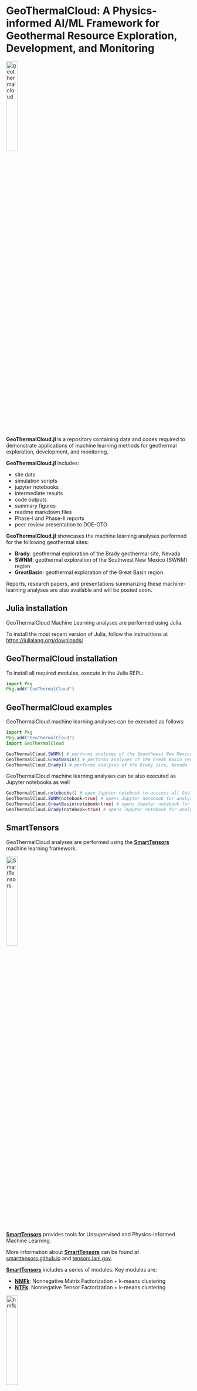 # GeoThermalCloud: A Physics-informed AI/ML Framework for Geothermal Resource Exploration, Development, and Monitoring

<div style="text-align: left; padding-bottom: 30px;">
	<a href="https://github.com/SmartTensors/GeoThermalCloud.jl">
    	<img src="logos/geothermalcloud-small.png" alt="geothermalcloud" width=25%  max-width=125px;/>
	</a>
</div>

**GeoThermalCloud.jl** is a repository containing data and codes required to demonstrate applications of machine learning methods for geothermal exploration, development, and monitoring.

**GeoThermalCloud.jl** includes:
- site data
- simulation scripts
- jupyter notebooks
- intermediate results
- code outputs
- summary figures
- readme markdown files
- Phase-I and Phase-II reports
- peer-review presentation to DOE-GTO

**GeoThermalCloud.jl** showcases the machine learning analyses performed for the following geothermal sites:

- **Brady**: geothermal exploration of the Brady geothermal site, Nevada
- **SWNM**: geothermal exploration of the Southwest New Mexico (SWNM) region
- **GreatBasin**: geothermal exploration of the Great Basin region

Reports, research papers, and presentations summarizing these machine-learning analyses are also available and will be posted soon.

## Julia installation

GeoThermalCloud Machine Learning analyses are performed using Julia.

To install the most recent version of Julia, follow the instructions at https://julialang.org/downloads/

## GeoThermalCloud installation

To install all required modules, execute in the Julia REPL:

```julia
import Pkg
Pkg.add("GeoThermalCloud")
```
## GeoThermalCloud examples

GeoThermalCloud machine learning analyses can be executed as follows:

```julia
import Pkg
Pkg.add("GeoThermalCloud")
import GeoThermalCloud

GeoThermalCloud.SWNM() # performs analyses of the Sounthwest New Mexico region
GeoThermalCloud.GreatBasin() # performs analyses of the Great Basin region
GeoThermalCloud.Brady() # performs analyses of the Brady site, Nevada
```

GeoThermalCloud machine learning analyses can be also executed as Jupyter notebooks as well

```julia
GeoThermalCloud.notebooks() # open Jupyter notebook to acccess all GeoThermalCloud notebooks
GeoThermalCloud.SWNM(notebook=true) # opens Jupyter notebook for analyses of the Sounthwest New Mexico region
GeoThermalCloud.GreatBasin(notebook=true) # opens Jupyter notebook for analyses of the Great Basin region
GeoThermalCloud.Brady(notebook=true) # opens Jupyter notebook for analyses of the Brady site, Nevada
```
## SmartTensors

GeoThermalCloud analyses are performed using the [**SmartTensors**](https://github.com/SmartTensors) machine learning framework.

<div style="text-align: left; padding-bottom: 30px;">
	<a href="https://github.com/SmartTensors">
		<img src="logos/SmartTensorsNewSmaller.png" alt="SmartTensors" width=25%  max-width=125px;/>
	</a>
</div>

[**SmartTensors**](https://github.com/SmartTensors) provides tools for Unsupervised and Physics-Informed Machine Learning.

More information about [**SmartTensors**](https://github.com/SmartTensors) can be found at [smarttensors.github.io](https://smarttensors.github.io) and [tensors.lanl.gov](http://tensors.lanl.gov).

[**SmartTensors**](https://github.com/SmartTensors) includes a series of modules. Key modules are:

- [**NMFk**](https://github.com/SmartTensors/NMFk.jl): Nonnegative Matrix Factorization + k-means clustering
- [**NTFk**](https://github.com/SmartTensors/NTFk.jl): Nonnegative Tensor Factorization + k-means clustering

<div style="text-align: left; padding-bottom: 30px;">
	<a href="https://github.com/SmartTensors/NMFk.jl">
		<img src="logos/nmfk-logo.png" alt="nmfk" width=25%  max-width=125px;/>
	</a>
</div>

<div style="text-align: left; padding-bottom: 30px;">
	<a href="https://github.com/SmartTensors/NTFk.jl">
		<img src="logos/ntfk-logo.png" alt="ntfk" width=40%  max-width=125px;/>
	</a>
</div>

## Publications

### Book chapter

- Vesselinov, V.V., Mudunuru, M.K. Ahmmed, B., Karra, S., and O’Malley, D., (accepted): Machine Learning to Discover, Characterize, and Produce Geothermal Energy, CRS Press, Boca Raton, FL.

### Peer reviewed

- Rau, E., Ahmmed, B., Vesselinov, V.V, Mudunuru, M.K., and Karra, S. (in review): Geothermal play development using machine learning, geophysics, and reservoir simulation, Renewable Energy.
- Mudunuru, M.K., Ahmmed, B., Rau, E., Vesselinov, V.V., and Karra, S. (2023): Machine Learning for Geothermal Resource Exploration in the Tularosa Basin, New Mexico. Energies, 16(7), 3098
- Mudunuru, M.K., Vesselinov, V.V. and Ahmmed, B., 2022. GeoThermalCloud: Machine Learning for Geothermal Resource Exploration. Journal of Machine Learning for Modeling and Computing.
- Ahmmed, B. and Vesselinov, V.V., 2022. Machine learning and shallow groundwater chemistry to identify geothermal prospects in the Great Basin, USA. Renewable Energy, 197, pp.1034-1048.
- Vesselinov, V.V., Ahmmed, B., Mudunuru, M.K., Pepin, J.D., Burns, E.R., Siler, D.L., Karra, S. and Middleton, R.S., 2022. Discovering hidden geothermal signatures using non-negative matrix factorization with customized k-means clustering. Geothermics, 106, p.102576.
- Siler, D.L., Pepin, J.D., Vesselinov, V.V., Mudunuru, M.K., and Ahmmed, B. (2021): Machine learning to identify geologic factors associated with production in geothermal fields: A case-study using 3D geologic data, Brady geothermal field, Nevada, Geothermal Energy.


### Conference papers

- Mudunuru, M.K., Ahmmed, B., and Frash, L.: GeoThermalCloud for EGS -- An Open-source, User-friendly, Scalable AI Workflow for Modeling Enhanced Geothermal Systems, Geothermal Rising Conference, Reno, NV, October 1-5, 2023. 
- Mudunuru, M.K., Ahmmed, B., and Frash, L.: Deep Learning for Modeling Enhanced Geothermal Systems, 48th Annual Stanford Geothermal Workshop, Stanford, CA, February 6-8, 2023.  
- Frash, L. and Ahmmed, B.: A FORGE Datathon Case Study to Optimize Well Spacing and Flow Rate for Power Generation, 48th Annual Stanford Geothermal Workshop, Stanford, CA, February 6-8, 2023. 
- Frash, L., Carey, J.W., Ahmmed, B., and others: A Proposal for Safe and Profitable Enhanced Geothermal Systems in Hot Dry Rock, 48th Annual Stanford Geothermal Workshop}, Stanford, CA, February 6-8, 2023.  
- Ahmmed, B., Vesselinov, V.V., Mudunuru, M.K., and Frash, L.: A Progress Report on GeoThermalCloud Framework: An Open-source Machine Learning Based Tool for Discovery, Exploration, and Development of Hidden Geothermal Resources, 48th Annual Stanford Geothermal Workshop, Stanford, CA, February 6-8, 2023. 
- Ahmmed, B., Vesselinov, V.V., Rau, E., and Mudunuru, M.K., and Karra, S.: Machine Learning and a Process Model to Better Characterize Hidden Geothermal Resources, GRC Transactions, v. 46, Reno, NV, August 28-31, 2022. 
- Vesselinov, V.V., Ahmmed, B., Frash, L., and Mudunuru, M.K.: GeoThermalCloud: Machine Learning for Discovery, Exploration, and Development of Hidden Geothermal Resources, 47th Annual Stanford Geothermal Workshop, Stanford, CA, February 7-9, 2022. 
- Vesselinov, V.V., Frash, L., Ahmmed, B., and Mudunuru, M.K.: Machine Learning to Characterize the State of Stress and its Influence on Geothermal Production, Geothermal Rising Conference, San Diego, CA, October 3-6, 2021. 
- Ahmmed, B., Vesselinov, V.V.: Prospectivity Analyses of the Utah FORGE Site using Unsupervised Machine Learning, Geothermal Rising Conference, San Diego, CA, October 3-6, 2021. 
- Ahmmed, B., Vesselinov, V.V., Mudunuru, M.K., Middleton, R., and Karra, S.: Geochemical characteristics of Low-, Medium-, and Hot-temperature Geothermal Resources of the Great Basin, USA, World Geothermal Congress, Reykjavik, Iceland, May 21-26, 2021. 
- Vesselinov, V.V., Ahmmed, B., Mudunuru, M.K., Karra, S., and Middleton, R.: Hidden Geothermal Signatures of the Southwest New Mexico, World Geothermal Congress, Reykjavik, Iceland, May 21-26, 2021. 
- Mudunuru, M.K., Ahmmed, B., Vesselinov, V.V., Burns, E., Livingston, D.R., Karra, S., Middleton, R.S.: Machine Learning for Geothermal Resource Analysis and Exploration, XXIII International Conference on Computational Methods in Water Resources (CMWR), Stanford, CA, December 13-15, 2020, no. 81. 
- Mudunuru, M.K., Ahmmed, B., Karra S., Vesselinov, V.V., Livingston D.R., and Middleton R.S.: Site-scale and Regional-scale Modeling for Geothermal Resource Analysis and Exploration, 45th Annual Stanford Geothermal Workshop, Stanford, CA, February 10-12, 2020. 
- Vesselinov, V.V., Mudunuru, M.K., Ahmmed, B., Karra, S. and Middleton, R.S.: Discovering Signatures of Hidden Geothermal Resources Based on Unsupervised Learning, 45th Annual Stanford Geothermal Workshop, Stanford, CA, February 10-12, 2020.

### Presentations

- Siler, D., Pepin, J., Vesselinov, V.V., Ahmmed, B., and Mudunuru, M.K.: A tale of two unsupervised machine learning techniques: What PCA and NMFk tell us about the geologic controls of hydrothermal processes, American Geophysical Union, New Orleans, LA,, December 13–17, 2021.
- Siler, D., Pepin, J., Vesselinov, V.V., Ahmmed, B., and Mudunuru, M.K.: A tale of two unsupervised machine learning techniques: What PCA and NMFk tell us about the geologic controls of hydrothermal processes, Geothermal Rising Conference, San Diego, CA, October 3-6, 2021.
- Ahmmed, B. Vesselinov, V. and Mudunuru, M.K., Integration of Data, Numerical Inversion,  and  Unsupervised Machine Learning to Identify Hidden Geothermal Resources in Southwest New Mexico, American Geophysical Union Fall Conference, San Francisco, CA, December 1-17, 2020.
- Ahmmed, B., Vesselinov, V.V., and Mudunuru, M.K., Machine learning to characterize regional geothermal reservoirs in the western USA, Abstract T185-358249, Geological Society of America, October 26-29, 2020.
- Ahmmed, B., Lautze, N., Vesselinov, V.V., Dores, D., and Mudunuru, M.K., Unsupervised Machine Learn- ing to Extract Dominant Geothermal Attributes in Hawaii Island Play Fairway Data, Geothermal Resources Council, Reno, NV, October 18-23, 2020.
- Vesselinov, V.V., Ahmmed, B., and Mudunuru, M.K., Unsupervised Machine Learning to discover attributes that characterize low, moderate, and high-temperature geothermal resources, Geothermal Resources Council, Reno, NV, October 18-23, 2020.
- Ahmmed, B., Vesselinov, V., and Mudunuru, M.K., Non-negative Matrix Factorization to Discover Dominant Attributes in Utah FORGE Data, Geothermal Resources Council, Reno, NV, October 18-23, 2020.
- Ahmmed, B., Vesselinov, V.V., and Mudunuru, M.K., Unsupervised machine learning to discover dominant attributes of mineral precipitation due to CO2 sequestration, LA-UR-20-20989, 3rd Machine Learning in Solid Earth Science Conference, Santa Fe, NM, March 16-20, 2020.

